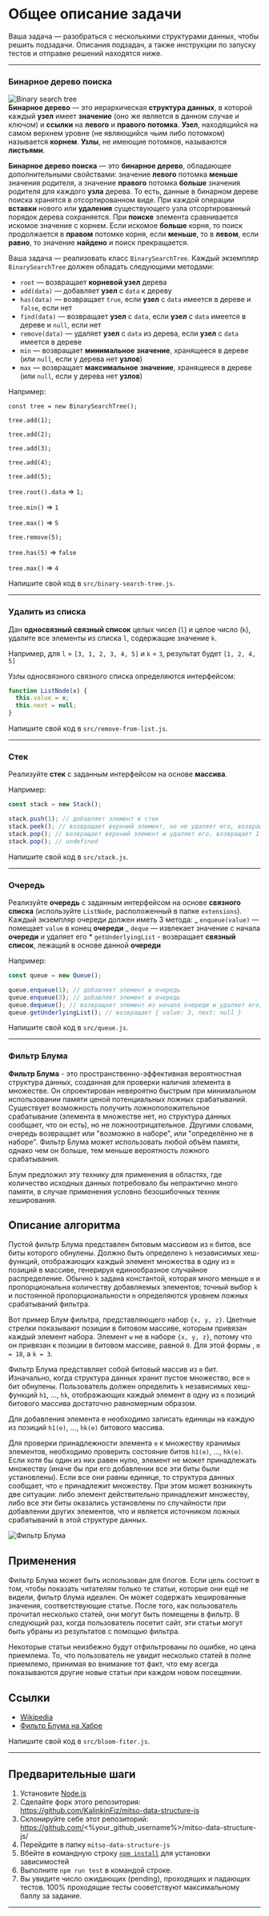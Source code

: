 # Общее описание задачи

Ваша задача — разобраться с несколькими структурами данных, чтобы решить подзадачи. Описания подзадач, а также инструкции по запуску тестов и отправке решений находятся ниже.

---

### **Бинарное дерево поиска**

![Binary search tree](https://www.tutorialspoint.com/data_structures_algorithms/images/binary_search_tree.jpg)  
**Бинарное дерево** — это иерархическая **структура данных**, в которой каждый **узел** имеет **значение** (оно же является в данном случае и ключом) и **ссылки** на **левого** и **правого** **потомка**. **Узел**, находящийся на самом верхнем уровне (не являющийся чьим либо потомком) называется **корнем**. **Узлы**, не имеющие потомков, называются **листьями**.

**Бинарное дерево поиска** — это **бинарное дерево**, обладающее дополнительными свойствами: значение **левого** потомка **меньше** значения родителя, а значение **правого** потомка **больше** значения родителя для каждого **узла** дерева. То есть, данные в бинарном дереве поиска хранятся в отсортированном виде. При каждой операции **вставки** нового или **удаления** существующего узла отсортированный порядок дерева сохраняется. При **поиске** элемента сравнивается искомое значение с корнем. Если искомое **больше** корня, то поиск продолжается в **правом** потомке корня, если **меньше**, то в **левом**, если **равно**, то значение **найдено** и поиск прекращается.

Ваша задача — реализовать класс `BinarySearchTree`.
Каждый экземпляр `BinarySearchTree` должен обладать следующими методами:

- `root` — возвращает **корневой узел** дерева
- `add(data)` — добавляет **узел** с `data` к дереву
- `has(data)` — возвращает `true`, если **узел** с `data` имеется в дереве и `false`, если нет
- `find(data)` — возвращает **узел** с `data`, если **узел** с `data` имеется в дереве и `null`, если нет
- `remove(data)` — удаляет **узел** с `data` из дерева, если **узел** с `data` имеется в дереве
- `min` — возвращает **минимальное** **значение**, хранящееся в дереве (или `null`, если у дерева нет **узлов**)
- `max` — возвращает **максимальное** **значение**, хранящееся в дереве (или `null`, если у дерева нет **узлов**)

Например:

`const tree = new BinarySearchTree();`

`tree.add(1);`

`tree.add(2);`

`tree.add(3);`

`tree.add(4);`

`tree.add(5);`

`tree.root().data` => `1;`

`tree.min()` => `1`

`tree.max()` => `5`

`tree.remove(5);`

`tree.has(5)` => `false`

`tree.max()` => `4`

Напишите свой код в `src/binary-search-tree.js`.

---

### **Удалить из списка**

Дан **односвязный связный список** целых чисел (`l`) и целое число (`k`), удалите все элементы из списка `l`, содержащие значение `k`.

Например, для `l` = `[3, 1, 2, 3, 4, 5]` и `k` = `3`,
результат будет `[1, 2, 4, 5]`

Узлы односвязного связного списка определяются интерфейсом:

```js
function ListNode(x) {
  this.value = x;
  this.next = null;
}
```

Напишите свой код в `src/remove-from-list.js`.

---

### **Стек**

Реализуйте **стек** с заданным интерфейсом на основе **массива**.

Например:

```js
const stack = new Stack();

stack.push(1); // добавляет элемент в стек
stack.peek(); // возвращает верхний элемент, но не удаляет его, возвращает 1
stack.pop(); // возвращает верхний элемент и удаляет его, возвращает 1
stack.pop(); // undefined
```

Напишите свой код в `src/stack.js`.

---

### **Очередь**

Реализуйте **очередь** с заданным интерфейсом на основе **связного списка** (используйте `ListNode`, расположенный в папке `extensions`).
Каждый экземпляр очереди должен иметь 3 метода:
_ `enqueue(value)` — помещает `value` в конец **очереди**
_ `deque` — извлекает значение с начала **очереди** и удаляет его \* `getUnderlyingList` - возвращает **связный список**, лежащий в основе данной **очереди**

Например:

```js
const queue = new Queue();

queue.enqueue(1); // добавляет элемент в очередь
queue.enqueue(3); // добавляет элемент в очередь
queue.dequeue(); // возвращает элемент из начала очереди и удаляет его, возвращает 1
queue.getUnderlyingList(); // возвращает { value: 3, next: null }
```

Напишите свой код в `src/queue.js`.

---

### Фильтр Блума

**Фильтр Блума** - это пространственно-эффективная вероятностная структура данных, созданная для проверки наличия элемента
в множестве. Он спроектирован невероятно быстрым при минимальном использовании памяти ценой потенциальных ложных срабатываний.
Существует возможность получить ложноположительное срабатывание (элемента в множестве нет, но структура данных сообщает,
что он есть), но не ложноотрицательное. Другими словами, очередь возвращает или "возможно в наборе", или "определённо не
в наборе". Фильтр Блума может использовать любой объём памяти, однако чем он больше, тем меньше вероятность ложного
срабатывания.

Блум предложил эту технику для применения в областях, где количество исходных данных потребовало бы непрактично много
памяти, в случае применения условно безошибочных техник хеширования.

## Описание алгоритма

Пустой фильтр Блума представлен битовым массивом из `m` битов, все биты которого обнулены. Должно быть определено `k`
независимых хеш-функций, отображающих каждый элемент множества в одну из `m` позиций в массиве, генерируя единообразное
случайное распределение. Обычно `k` задана константой, которая много меньше `m` и пропорциональна
количеству добавляемых элементов; точный выбор `k` и постоянной пропорциональности `m` определяются уровнем ложных
срабатываний фильтра.

Вот пример Блум фильтра, представляющего набор `{x, y, z}`. Цветные стрелки показывают позиции в битовом массиве,
которым привязан каждый элемент набора. Элемент `w` не в наборе `{x, y, z}`, потому что он привязан к позиции в битовом
массиве, равной `0`. Для этой формы , `m = 18`, а `k = 3`.

Фильтр Блума представляет собой битовый массив из `m` бит. Изначально, когда структура данных хранит пустое множество, все
`m` бит обнулены. Пользователь должен определить `k` независимых хеш-функций `h1`, …, `hk`,
отображающих каждый элемент в одну из `m` позиций битового массива достаточно равномерным образом.

Для добавления элемента e необходимо записать единицы на каждую из позиций `h1(e)`, …, `hk(e)`
битового массива.

Для проверки принадлежности элемента `e` к множеству хранимых элементов, необходимо проверить состояние битов
`h1(e)`, …, `hk(e)`. Если хотя бы один из них равен нулю, элемент не может принадлежать множеству
(иначе бы при его добавлении все эти биты были установлены). Если все они равны единице, то структура данных сообщает,
что `е` принадлежит множеству. При этом может возникнуть две ситуации: либо элемент действительно принадлежит множеству,
либо все эти биты оказались установлены по случайности при добавлении других элементов, что и является источником ложных
срабатываний в этой структуре данных.

![Фильтр Блума](https://upload.wikimedia.org/wikipedia/commons/a/ac/Bloom_filter.svg)

## Применения

Фильтр Блума может быть использован для блогов. Если цель состоит в том, чтобы показать читателям только те статьи,
которые они ещё не видели, фильтр блума идеален. Он может содержать хешированные значения, соответствующие статье. После
того, как пользователь прочитал несколько статей, они могут быть помещены в фильтр. В следующий раз, когда пользователь
посетит сайт, эти статьи могут быть убраны из результатов с помощью фильтра.

Некоторые статьи неизбежно будут отфильтрованы по ошибке, но цена приемлема. То, что пользователь не увидит несколько
статей в полне приемлемо, принимая во внимание тот факт, что ему всегда показываются другие новые статьи при каждом
новом посещении.

## Ссылки

- [Wikipedia](https://ru.wikipedia.org/wiki/%D0%A4%D0%B8%D0%BB%D1%8C%D1%82%D1%80_%D0%91%D0%BB%D1%83%D0%BC%D0%B0)
- [Фильтр Блума на Хабре](https://habr.com/ru/post/112069/)

Напишите свой код в `src/bloom-fiter.js`.

---

## Предварительные шаги

1. Установите [Node.js](https://nodejs.org/en/download/)
2. Сделайте форк этого репозитория: https://github.com/KalinkinFiz/mitso-data-structure-js
3. Склонируйте себе этот репозиторий: https://github.com/<%your_github_username%>/mitso-data-structure-js/
4. Перейдите в папку `mitso-data-structure-js`
5. Вбейте в командную строку [`npm install`](https://docs.npmjs.com/cli/install) для установки зависимостей
6. Выполните `npm run test` в командой строке.
7. Вы увидите число ожидающих (pending), проходящих и падающих тестов. 100% проходящие тесты сооветствуют максимальному баллу за задание.

---
